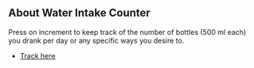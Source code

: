 
## About Water Intake Counter
 Press on increment to keep track of the number of bottles (500 ml each) you drank per day or any specific ways you desire to.
- [Track here](https://659c6bb16887a92ab13fa8bb--unrivaled-chaja-5cb55f.netlify.app/)


